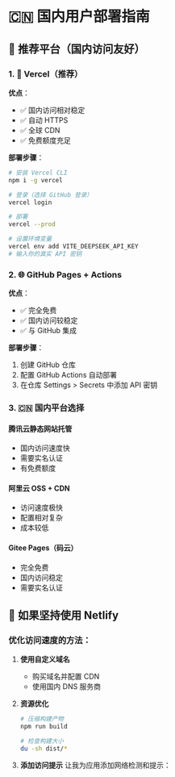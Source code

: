 # 🇨🇳 国内用户部署指南

## 🎯 推荐平台（国内访问友好）

### 1. 🚀 Vercel（推荐）
**优点**：
- ✅ 国内访问相对稳定
- ✅ 自动 HTTPS
- ✅ 全球 CDN
- ✅ 免费额度充足

**部署步骤**：
```bash
# 安装 Vercel CLI
npm i -g vercel

# 登录（选择 GitHub 登录）
vercel login

# 部署
vercel --prod

# 设置环境变量
vercel env add VITE_DEEPSEEK_API_KEY
# 输入你的真实 API 密钥
```

### 2. 🌐 GitHub Pages + Actions
**优点**：
- ✅ 完全免费
- ✅ 国内访问较稳定
- ✅ 与 GitHub 集成

**部署步骤**：
1. 创建 GitHub 仓库
2. 配置 GitHub Actions 自动部署
3. 在仓库 Settings > Secrets 中添加 API 密钥

### 3. 🇨🇳 国内平台选择

#### 腾讯云静态网站托管
- 国内访问速度快
- 需要实名认证
- 有免费额度

#### 阿里云 OSS + CDN
- 访问速度极快
- 配置相对复杂
- 成本较低

#### Gitee Pages（码云）
- 完全免费
- 国内访问稳定
- 需要实名认证

## 🔧 如果坚持使用 Netlify

### 优化访问速度的方法：

1. **使用自定义域名**
   - 购买域名并配置 CDN
   - 使用国内 DNS 服务商

2. **资源优化**
   ```bash
   # 压缩构建产物
   npm run build
   
   # 检查构建大小
   du -sh dist/*
   ```

3. **添加访问提示**
   让我为应用添加网络检测和提示： 